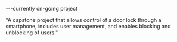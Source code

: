 ---currently on-going project


"A capstone project that allows control of a door lock through a smartphone, includes user management, and enables blocking and unblocking of users."
